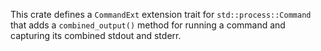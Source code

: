 This crate defines a `CommandExt` extension trait for `std::process::Command`
that adds a `combined_output()` method for running a command and capturing its
combined stdout and stderr.
